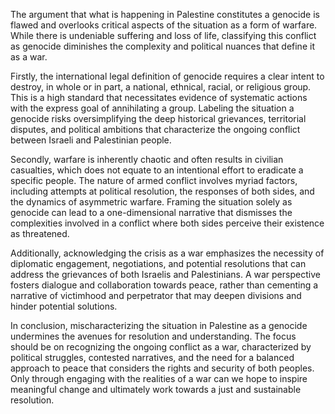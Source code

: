 The argument that what is happening in Palestine constitutes a genocide is flawed and overlooks critical aspects of the situation as a form of warfare. While there is undeniable suffering and loss of life, classifying this conflict as genocide diminishes the complexity and political nuances that define it as a war. 

Firstly, the international legal definition of genocide requires a clear intent to destroy, in whole or in part, a national, ethnical, racial, or religious group. This is a high standard that necessitates evidence of systematic actions with the express goal of annihilating a group. Labeling the situation a genocide risks oversimplifying the deep historical grievances, territorial disputes, and political ambitions that characterize the ongoing conflict between Israeli and Palestinian people. 

Secondly, warfare is inherently chaotic and often results in civilian casualties, which does not equate to an intentional effort to eradicate a specific people. The nature of armed conflict involves myriad factors, including attempts at political resolution, the responses of both sides, and the dynamics of asymmetric warfare. Framing the situation solely as genocide can lead to a one-dimensional narrative that dismisses the complexities involved in a conflict where both sides perceive their existence as threatened.

Additionally, acknowledging the crisis as a war emphasizes the necessity of diplomatic engagement, negotiations, and potential resolutions that can address the grievances of both Israelis and Palestinians. A war perspective fosters dialogue and collaboration towards peace, rather than cementing a narrative of victimhood and perpetrator that may deepen divisions and hinder potential solutions.

In conclusion, mischaracterizing the situation in Palestine as a genocide undermines the avenues for resolution and understanding. The focus should be on recognizing the ongoing conflict as a war, characterized by political struggles, contested narratives, and the need for a balanced approach to peace that considers the rights and security of both peoples. Only through engaging with the realities of a war can we hope to inspire meaningful change and ultimately work towards a just and sustainable resolution.
